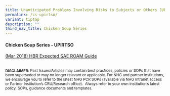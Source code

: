 ```yaml
---
title: Unanticipated Problems Involving Risks to Subjects or Others (UPIRTSO)
permalink: /cs-upirtso/
variant: tiptap
description: ""
third_nav_title: Chicken Soup Series
---
```

<h4><strong>Chicken Soup Series - UPIRTSO</strong></h4>
<p></p>
<p><a href="/files/Chicken Soup/UPIRTSO/HBR_Expected_SAE_Roam_Guide.pdf" rel="noopener noreferrer nofollow" target="_blank">(Mar 2018) HBR Expected SAE ROAM Guide</a>
</p>
<p></p>
<p>
<br><strong><sub>DISCLAIMER</sub></strong><sub>: Past Issues/Articles may contain best practices, policies or SOPs that have been superseded or may no longer relevant or applicable. For NHG and partner institutions, we encourage you to refer to the latest NHG PCR SOPs (available via NHG Intranet access or Partner Institution’s CRU/Research office).&nbsp; Always refer to your own institution’s latest policy, SOPs, guidance documents and templates.</sub>
</p>
<p></p>